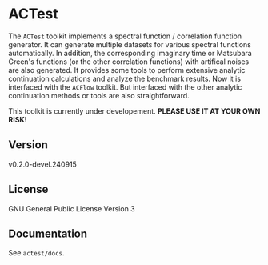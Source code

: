 # ACTest

The `ACTest` toolkit implements a spectral function / correlation function generator. It can generate multiple datasets for various spectral functions automatically. In addition, the corresponding imaginary time or Matsubara Green's functions (or the other correlation functions) with artifical noises are also generated. It provides some tools to perform extensive analytic continuation calculations and analyze the benchmark results. Now it is interfaced with the `ACFlow` toolkit. But interfaced with the other analytic continuation methods or tools are also straightforward.

This toolkit is currently under developement. **PLEASE USE IT AT YOUR OWN RISK!**

## Version

v0.2.0-devel.240915

## License

GNU General Public License Version 3

## Documentation

See `actest/docs`.
